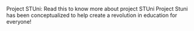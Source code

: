 Project STUni:
Read this to know more about project STUni
Project Stuni has been conceptualized to help create a revolution in education for everyone!
